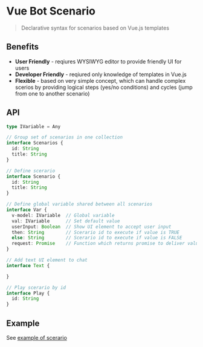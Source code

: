# Vue Bot Scenario

> Declarative syntax for scenarios based on Vue.js templates

## Benefits

- **User Friendly** - reqiures WYSIWYG editor to provide friendly UI for users 
- **Developer Friendly** - reqiured only knowledge of templates in Vue.js
- **Flexible** - based on very simple concept, which can handle complex scerios by providing logical steps (yes/no conditions) and cycles (jump from one to another scenario)

## API

```ts
type IVariable = Any

// Group set of scenarios in one collection
interface Scenarios {
  id: String
  title: String
}

// Define scerario
interface Scenario {
  id: String
  title: String
}

// Define global variable shared between all scenarios
interface Var {
  v-model: IVariable  // Global variable
  val: IVariable      // Set default value
  userInput: Boolean  // Show UI element to accept user input
  then: String        // Scerario id to execute if value is TRUE
  else: String        // Scerario id to execute if value is FALSE
  request: Promise    // Function which returns promise to deliver value
}

// Add text UI element to chat
interface Text {

}

// Play scerario by id
interface Play {
  id: String
}
```

## Example

See [example of scerario](scenarios/dance-events.vue)
